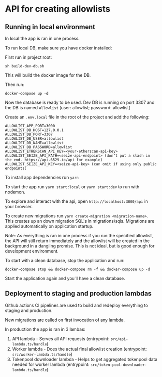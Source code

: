 # API for creating allowlists

## Running in local environment

In local the app is ran in one process.

To run local DB, make sure you have docker installed:

First run in project root:

```
sh build-dev-db.sh
```

This will build the docker image for the DB.

Then run:

```
docker-compose up -d
```

Now the database is ready to be used. Dev DB is running on port 3307 and the DB is named `allowlist` (user: allowlist; password: allowlist)

Create an `.env.local` file in the root of the project and add the following:

```
ALLOWLIST_APP_PORT=3000
ALLOWLIST_DB_HOST=127.0.0.1
ALLOWLIST_DB_PORT=3307
ALLOWLIST_DB_USER=allowlist
ALLOWLIST_DB_NAME=allowlist
ALLOWLIST_DB_PASSWORD=allowlist
ALLOWLIST_ETHERSCAN_API_KEY=<your-etherscan-api-key>
ALLOWLIST_SEIZE_API_PATH=<seize-api-endpoint> (don't put a slash in the end. https://api.6529.io/api for example)
ALLOWLIST_SEIZE_API_KEY=<seize-api-key> (can omit if using only public endpoints)
```

To install app dependencies run `yarn`

To start the app run `yarn start:local` or `yarn start:dev` to run with nodemon.

To explore and interact with the api, open `http://localhost:3000/api` in your browser.

To create new migrations run `yarn create-migration <migration-name>`. This creates up an down migration SQL's in migrations/sqls. Migrations are applied automatically on application startup.

Note: As everything is ran in one process if you run the specified allowlist, the API will still return immediately and the allowlist will be created in the background in a dangling promise. 
This is not ideal, but is good enough for development environment.

To start with a clean database, stop the application and run:

```
docker-compose stop && docker-compose rm -f && docker-compose up -d
```

Start the application again and you'll have a clean database.

## Deployment to staging and production lambdas

Github actions CI pipelines are used to build and redeploy everything to staging and production.

New migrations are called on first invocation of any lambda.

In production the app is ran in 3 lambas:

1. API lambda - Serves all API requests (entrypoint: `src/api-lambda.ts/handle`)
2. Worker lambda - Does the actual final allowlist creation (entrypoint: `src/worker-lambda.ts/handle`)
3. Tokenpool downloader lambda - Helps to get aggregated tokenpool data needed for worker lambda (entrypoint: `src/token-pool-downloader-lambda.ts/handle`)